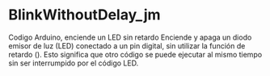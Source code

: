 # BlinkWithoutDelay_jm
Codigo Arduino, enciende un LED sin retardo
 Enciende y apaga un diodo emisor de luz (LED) conectado a un pin 
  digital, sin utilizar la función de retardo (). Esto significa 
  que otro código se puede ejecutar al mismo tiempo sin ser 
  interrumpido por el código LED.

